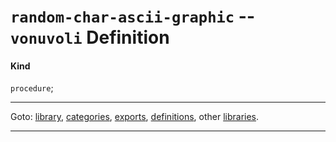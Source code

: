 

<a id='definition__vonuvoli__random-char-ascii-graphic'></a>

# `random-char-ascii-graphic` -- `vonuvoli` Definition


<a id='definition__vonuvoli__random-char-ascii-graphic__kind'></a>

#### Kind

`procedure`;

----

Goto: [library](../../vonuvoli/_index.md#library__vonuvoli), [categories](../../vonuvoli/categories/_index.md#toc__vonuvoli__categories), [exports](../../vonuvoli/exports/_index.md#toc__vonuvoli__exports), [definitions](../../vonuvoli/definitions/_index.md#toc__vonuvoli__definitions), other [libraries](../../_libraries.md#toc__libraries).

----

